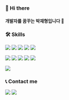 ### 👋 Hi there 


#### 개발자를 꿈꾸는 박재형입니다 🙏

### 🛠 Skills 
<img src="https://img.shields.io/badge/HTML5-E34F26?style=flat-square&logo=HTML5&logoColor=white"/>  <img src="https://img.shields.io/badge/CSS3-1572B6?style=flat-square&logo=CSS3&logoColor=white"/>  <img src="https://img.shields.io/badge/Javascript-F7DF1E?style=flat-square&logo=javascript&logoColor=white"/>  <img src="https://img.shields.io/badge/jQuery-0769AD?style=flat-square&logo=jQuery&logoColor=white"/>  <img src="https://img.shields.io/badge/Bootstrap-7952B3?style=flat-square&logo=Bootstrap&logoColor=white"/>

<img src="https://img.shields.io/badge/Java-007396?style=flat-square&logo=Java&logoColor=white"/>  <img src="https://img.shields.io/badge/Spring-6DB33F?style=flat-square&logo=Spring&logoColor=white"/>  <img src="https://img.shields.io/badge/Spring Boot-6DB33F?style=flat-square&logo=Spring Boot&logoColor=white"/>  <img src="https://img.shields.io/badge/MySQL-4479A1?style=flat-square&logo=MySQL&logoColor=white"/>  <img src="https://img.shields.io/badge/Apache Tomcat-F8DC75?style=flat-square&logo=Apache Tomcat&logoColor=white"/>

<img src="https://img.shields.io/badge/Amazon AWS-232F3E?style=flat-square&logo=Amazon AWS&logoColor=white"/>

### 📞 Contact me

<a href="https://www.instagram.com/jaehye0ng2/" target="blank"><img src="https://img.shields.io/badge/Instagram-E4405F?style=flat-square&logo=Instagram&logoColor=white"/></a>  <a href="https://github.com/zsx29"><img src="https://img.shields.io/badge/GitHub-181717?style=flat-square&logo=GitHub&logoColor=white"/></a>




